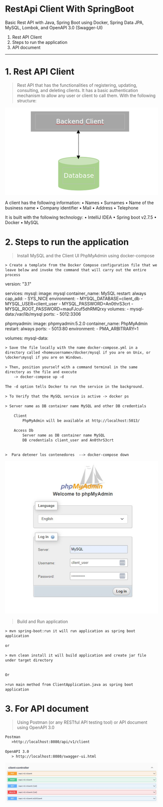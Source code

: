 # RestApi Client With SpringBoot
Basic Rest API with Java, Spring Boot using Docker, Spring Data JPA, MySQL, Lombok, and OpenAPI 3.0 (Swagger-UI)

1. Rest API Client
2. Steps to run the application
3. API document

---

# 1. Rest API Client

> Rest API that has the functionalities of registering, updating, consulting, and deleting clients. It has a basic authentication mechanism to allow any user or client to call them.
With the following structure:

![alt text](src/main/resources/structure.png)

A client has the following information:
• Names
• Surnames
• Name of the business name
• Company identifier
• Mail
• Address
• Telephone

It is built with the following technology:
• IntelliJ IDEA
• Spring boot v2.7.5
• Docker
• MySQL

# 2. Steps to run the application

> Install MySQL and the Client UI PhpMyAdmin using docker-compose
    
	> Create a template from the Docker Compose configuration file that we leave below and invoke the command that will carry out the entire process
        
version: "3.1"

services:
  mysql:
    image: mysql
    container_name: MySQL
    restart: always
    cap_add:
      - SYS_NICE
    environment:
      - MYSQL_DATABASE=client_db
      - MYSQL_USER=client_user
      - MYSQL_PASSWORD=An0thrS3crt
      - MYSQL_ROOT_PASSWORD=mauFJcuf5dhRMQrxy
    volumes:
      - mysql-data:/var/lib/mysql
    ports:
      - 5012:3306

  phpmyadmin:
    image: phpmyadmin:5.2.0
    container_name: PhpMyAdmin   
    restart: always
    ports:
      - 5013:80
    environment:
      - PMA_ARBITRARY=1
    
volumes:
  mysql-data:


	> Save the file locally with the name docker-compose.yml in a directory called <homeusername>/docker/mysql if you are on Unix, or \docker\mysql if you are on Windows.

	> Then, position yourself with a command terminal in the same directory as the file and execute
		-> docker-compose up -d        
	
	The -d option tells Docker to run the service in the background.

	> To Verify that the MySQL service is active -> docker ps

	> Server name as DB container name MySQL and other DB credentials

		Client
			PhpMyAdmin will be available at http://localhost:5013/ 

		Access Db
			Server name as DB container name MySQL
			DB credentials client_user and An0thrS3crt


	>  Para detener los contenedores  --> docker-compose down

![alt text](src/main/resources/clientUI.jpg)

> Build and Run application

    > mvn spring-boot:run it will run application as spring boot application

    or

    > mvn clean install it will build application and create jar file under target directory

    
    Or

    >run main method from ClientApplication.java as spring boot application


# 3. For API document

> Using Postman (or any RESTful API testing tool) or API document using OpenAPI 3.0

    Postman
       >http://localhost:8080/api/v1/client

    OpenAPI 3.0
       > http://localhost:8080/swagger-ui.html


![alt text](src/main/resources/APIDoc.jpg)

